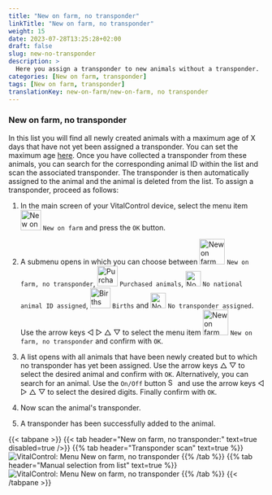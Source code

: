 ```yaml
---
title: "New on farm, no transponder"
linkTitle: "New on farm, no transponder"
weight: 15
date: 2023-07-28T13:25:28+02:00
draft: false
slug: new-no-transponder
description: >
  Here you assign a transponder to new animals without a transponder.
categories: [New on farm, transponder]
tags: [New on farm, transponder]
translationKey: new-on-farm/new-on-farm, no transponder
---
```

### New on farm, no transponder

In this list you will find all newly created animals with a maximum age of X days that have not yet been assigned a transponder. You can set the maximum age [here](/en/docs/settings/animal-registration/#set-default-values). Once you have collected a transponder from these animals, you can search for the corresponding animal ID within the list and scan the associated transponder. The transponder is then automatically assigned to the animal and the animal is deleted from the list. To assign a transponder, proceed as follows:

1. In the main screen of your VitalControl device, select the menu item <img src="/icons/main/new-on-farm.svg" width="40" align="bottom" alt="New on farm" /> `New on farm` and press the `OK` button.

2.  A submenu opens in which you can choose between <img src="/icons/registration/new-on-farm-no-transponder.svg" width="50" align="bottom" alt="New on farm, no transponder" /> `New on farm, no transponder`, <img src="/icons/main/new-on-farm.svg" width="40" align="bottom" alt="Purchased animals" /> `Purchased animals`, <img src="/icons/registration/no-eartag-number.svg" width="30" align="bottom" alt="No national animal ID" /> `No national animal ID assigned`, <img src="/icons/main/births.svg" width="40" align="bottom" alt="Births" /> `Births` and <img src="/icons/registration/no-transponder.svg" width="30" align="bottom" alt="No transponder assigned" /> `No transponder assigned`. Use the arrow keys ◁ ▷ △ ▽ to select the menu item <img src="/icons/registration/new-on-farm-no-transponder.svg" width="50" align="bottom" alt="New on farm, no transponder" /> `New on farm, no transponder` and confirm with `OK`.

3. A list opens with all animals that have been newly created but to which no transponder has yet been assigned. Use the arrow keys △ ▽ to select the desired animal and confirm with `OK`. Alternatively, you can search for an animal. Use the `On/Off` button <img src="/icons/footer/search.svg" width="15" align="bottom" alt="Search" /> and use the arrow keys ◁ ▷ △ ▽ to select the desired digits. Finally confirm with `OK`.

4. Now scan the animal's transponder.

5. A transponder has been successfully added to the animal.

{{< tabpane >}}
{{< tab header="New on farm, no transponder:" text=true disabled=true />}}
{{% tab header="Transponder scan" text=true %}}
 ![VitalControl: Menu New on farm, no transponder](../images/notransponder-scan.png "New on farm, no transponder")
{{% /tab %}}
{{% tab header="Manual selection from list" text=true %}}
 ![VitalControl: Menu New on farm, no transponder](../images/notransponder.png "New on farm, no transponder")
{{% /tab %}}
{{< /tabpane >}}
